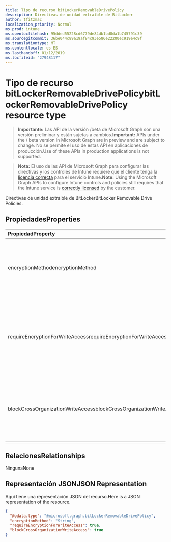 ```yaml
---
title: Tipo de recurso bitLockerRemovableDrivePolicy
description: Directivas de unidad extraíble de BitLocker
author: tfitzmac
localization_priority: Normal
ms.prod: intune
ms.openlocfilehash: 95dded55228cd6779de84db1bd8da1b745791c39
ms.sourcegitcommit: 36be044c89a19af84c93e586e22200ec919e4c9f
ms.translationtype: MT
ms.contentlocale: es-ES
ms.lasthandoff: 01/12/2019
ms.locfileid: "27948117"
---
```

# <a name="bitlockerremovabledrivepolicy-resource-type"></a><span data-ttu-id="4aee9-103">Tipo de recurso bitLockerRemovableDrivePolicy</span><span class="sxs-lookup"><span data-stu-id="4aee9-103">bitLockerRemovableDrivePolicy resource type</span></span>

> <span data-ttu-id="4aee9-104">**Importante:** Las API de la versión /beta de Microsoft Graph son una versión preliminar y están sujetas a cambios.</span><span class="sxs-lookup"><span data-stu-id="4aee9-104">**Important:** APIs under the / beta version in Microsoft Graph are in preview and are subject to change.</span></span> <span data-ttu-id="4aee9-105">No se permite el uso de estas API en aplicaciones de producción.</span><span class="sxs-lookup"><span data-stu-id="4aee9-105">Use of these APIs in production applications is not supported.</span></span>

> <span data-ttu-id="4aee9-106">**Nota:** El uso de las API de Microsoft Graph para configurar las directivas y los controles de Intune requiere que el cliente tenga la [licencia correcta](https://go.microsoft.com/fwlink/?linkid=839381) para el servicio Intune.</span><span class="sxs-lookup"><span data-stu-id="4aee9-106">**Note:** Using the Microsoft Graph APIs to configure Intune controls and policies still requires that the Intune service is [correctly licensed](https://go.microsoft.com/fwlink/?linkid=839381) by the customer.</span></span>

<span data-ttu-id="4aee9-107">Directivas de unidad extraíble de BitLocker</span><span class="sxs-lookup"><span data-stu-id="4aee9-107">BitLocker Removable Drive Policies.</span></span>
## <a name="properties"></a><span data-ttu-id="4aee9-108">Propiedades</span><span class="sxs-lookup"><span data-stu-id="4aee9-108">Properties</span></span>
|<span data-ttu-id="4aee9-109">Propiedad</span><span class="sxs-lookup"><span data-stu-id="4aee9-109">Property</span></span>|<span data-ttu-id="4aee9-110">Tipo</span><span class="sxs-lookup"><span data-stu-id="4aee9-110">Type</span></span>|<span data-ttu-id="4aee9-111">Descripción</span><span class="sxs-lookup"><span data-stu-id="4aee9-111">Description</span></span>|
|:---|:---|:---|
|<span data-ttu-id="4aee9-112">encryptionMethod</span><span class="sxs-lookup"><span data-stu-id="4aee9-112">encryptionMethod</span></span>|[<span data-ttu-id="4aee9-113">bitLockerEncryptionMethod</span><span class="sxs-lookup"><span data-stu-id="4aee9-113">bitLockerEncryptionMethod</span></span>](../resources/intune-deviceconfig-bitlockerencryptionmethod.md)|<span data-ttu-id="4aee9-114">Seleccione el método de cifrado para las unidades extraíbles.</span><span class="sxs-lookup"><span data-stu-id="4aee9-114">Select the encryption method for removable  drives.</span></span> <span data-ttu-id="4aee9-115">Los valores posibles son: `aesCbc128`, `aesCbc256`, `xtsAes128` y `xtsAes256`.</span><span class="sxs-lookup"><span data-stu-id="4aee9-115">Possible values are: `aesCbc128`, `aesCbc256`, `xtsAes128`, `xtsAes256`.</span></span>|
|<span data-ttu-id="4aee9-116">requireEncryptionForWriteAccess</span><span class="sxs-lookup"><span data-stu-id="4aee9-116">requireEncryptionForWriteAccess</span></span>|<span data-ttu-id="4aee9-117">Booleano</span><span class="sxs-lookup"><span data-stu-id="4aee9-117">Boolean</span></span>|<span data-ttu-id="4aee9-118">Indica si se bloquea el acceso de escritura a dispositivos configurados en otra organización.</span><span class="sxs-lookup"><span data-stu-id="4aee9-118">Indicates whether to block write access to devices configured in another organization.</span></span>  <span data-ttu-id="4aee9-119">Si requireEncryptionForWriteAccess es false, este valor no se aplica.</span><span class="sxs-lookup"><span data-stu-id="4aee9-119">If requireEncryptionForWriteAccess is false, this value does not affect.</span></span>|
|<span data-ttu-id="4aee9-120">blockCrossOrganizationWriteAccess</span><span class="sxs-lookup"><span data-stu-id="4aee9-120">blockCrossOrganizationWriteAccess</span></span>|<span data-ttu-id="4aee9-121">Booleano</span><span class="sxs-lookup"><span data-stu-id="4aee9-121">Boolean</span></span>|<span data-ttu-id="4aee9-122">Esta configuración de directiva determina si es necesaria la protección BitLocker para que se pueda escribir en las unidades de datos extraíbles en un equipo.</span><span class="sxs-lookup"><span data-stu-id="4aee9-122">This policy setting determines whether BitLocker protection is required for removable data drives to be writable on a computer.</span></span>|

## <a name="relationships"></a><span data-ttu-id="4aee9-123">Relaciones</span><span class="sxs-lookup"><span data-stu-id="4aee9-123">Relationships</span></span>
<span data-ttu-id="4aee9-124">Ninguna</span><span class="sxs-lookup"><span data-stu-id="4aee9-124">None</span></span>
## <a name="json-representation"></a><span data-ttu-id="4aee9-125">Representación JSON</span><span class="sxs-lookup"><span data-stu-id="4aee9-125">JSON Representation</span></span>
<span data-ttu-id="4aee9-126">Aquí tiene una representación JSON del recurso.</span><span class="sxs-lookup"><span data-stu-id="4aee9-126">Here is a JSON representation of the resource.</span></span>
<!-- {
  "blockType": "resource",
  "@odata.type": "microsoft.graph.bitLockerRemovableDrivePolicy"
}
-->
``` json
{
  "@odata.type": "#microsoft.graph.bitLockerRemovableDrivePolicy",
  "encryptionMethod": "String",
  "requireEncryptionForWriteAccess": true,
  "blockCrossOrganizationWriteAccess": true
}
```





